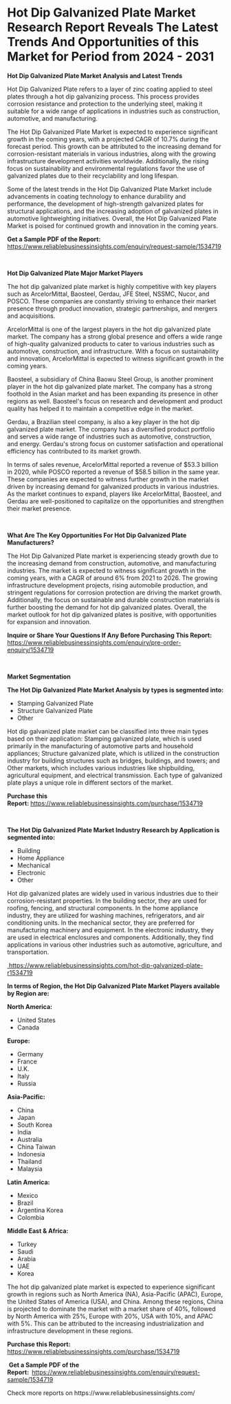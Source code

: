 <p><h1>Hot Dip Galvanized Plate Market Research Report Reveals The Latest Trends And Opportunities of this Market for Period from 2024 - 2031</h1></p><p><strong>Hot Dip Galvanized Plate Market Analysis and Latest Trends</strong></p>
<p><p>Hot Dip Galvanized Plate refers to a layer of zinc coating applied to steel plates through a hot dip galvanizing process. This process provides corrosion resistance and protection to the underlying steel, making it suitable for a wide range of applications in industries such as construction, automotive, and manufacturing.</p><p>The Hot Dip Galvanized Plate Market is expected to experience significant growth in the coming years, with a projected CAGR of 10.7% during the forecast period. This growth can be attributed to the increasing demand for corrosion-resistant materials in various industries, along with the growing infrastructure development activities worldwide. Additionally, the rising focus on sustainability and environmental regulations favor the use of galvanized plates due to their recyclability and long lifespan.</p><p>Some of the latest trends in the Hot Dip Galvanized Plate Market include advancements in coating technology to enhance durability and performance, the development of high-strength galvanized plates for structural applications, and the increasing adoption of galvanized plates in automotive lightweighting initiatives. Overall, the Hot Dip Galvanized Plate Market is poised for continued growth and innovation in the coming years.</p></p>
<p><strong>Get a Sample PDF of the Report:&nbsp;</strong> <a href="https://www.reliablebusinessinsights.com/enquiry/request-sample/1534719">https://www.reliablebusinessinsights.com/enquiry/request-sample/1534719</a></p>
<p>&nbsp;</p>
<p><strong>Hot Dip Galvanized Plate Major Market Players</strong></p>
<p><p>The hot dip galvanized plate market is highly competitive with key players such as ArcelorMittal, Baosteel, Gerdau, JFE Steel, NSSMC, Nucor, and POSCO. These companies are constantly striving to enhance their market presence through product innovation, strategic partnerships, and mergers and acquisitions.</p><p>ArcelorMittal is one of the largest players in the hot dip galvanized plate market. The company has a strong global presence and offers a wide range of high-quality galvanized products to cater to various industries such as automotive, construction, and infrastructure. With a focus on sustainability and innovation, ArcelorMittal is expected to witness significant growth in the coming years.</p><p>Baosteel, a subsidiary of China Baowu Steel Group, is another prominent player in the hot dip galvanized plate market. The company has a strong foothold in the Asian market and has been expanding its presence in other regions as well. Baosteel's focus on research and development and product quality has helped it to maintain a competitive edge in the market.</p><p>Gerdau, a Brazilian steel company, is also a key player in the hot dip galvanized plate market. The company has a diversified product portfolio and serves a wide range of industries such as automotive, construction, and energy. Gerdau's strong focus on customer satisfaction and operational efficiency has contributed to its market growth.</p><p>In terms of sales revenue, ArcelorMittal reported a revenue of $53.3 billion in 2020, while POSCO reported a revenue of $58.5 billion in the same year. These companies are expected to witness further growth in the market driven by increasing demand for galvanized products in various industries. As the market continues to expand, players like ArcelorMittal, Baosteel, and Gerdau are well-positioned to capitalize on the opportunities and strengthen their market presence.</p></p>
<p>&nbsp;</p>
<p><strong>What Are The Key Opportunities For Hot Dip Galvanized Plate Manufacturers?</strong></p>
<p><p>The Hot Dip Galvanized Plate market is experiencing steady growth due to the increasing demand from construction, automotive, and manufacturing industries. The market is expected to witness significant growth in the coming years, with a CAGR of around 6% from 2021 to 2026. The growing infrastructure development projects, rising automobile production, and stringent regulations for corrosion protection are driving the market growth. Additionally, the focus on sustainable and durable construction materials is further boosting the demand for hot dip galvanized plates. Overall, the market outlook for hot dip galvanized plates is positive, with opportunities for expansion and innovation.</p></p>
<p><strong>Inquire or Share Your Questions If Any Before Purchasing This Report:</strong> <a href="https://www.reliablebusinessinsights.com/enquiry/pre-order-enquiry/1534719">https://www.reliablebusinessinsights.com/enquiry/pre-order-enquiry/1534719</a></p>
<p>&nbsp;</p>
<p><strong>Market Segmentation</strong></p>
<p><strong>The Hot Dip Galvanized Plate Market Analysis by types is segmented into:</strong></p>
<p><ul><li>Stamping Galvanized Plate</li><li>Structure Galvanized Plate</li><li>Other</li></ul></p>
<p><p>Hot dip galvanized plate market can be classified into three main types based on their application: Stamping galvanized plate, which is used primarily in the manufacturing of automotive parts and household appliances; Structure galvanized plate, which is utilized in the construction industry for building structures such as bridges, buildings, and towers; and Other markets, which includes various industries like shipbuilding, agricultural equipment, and electrical transmission. Each type of galvanized plate plays a unique role in different sectors of the market.</p></p>
<p><strong>Purchase this Report:&nbsp;</strong><a href="https://www.reliablebusinessinsights.com/purchase/1534719">https://www.reliablebusinessinsights.com/purchase/1534719</a></p>
<p>&nbsp;</p>
<p><strong>The Hot Dip Galvanized Plate Market Industry Research by Application is segmented into:</strong></p>
<p><ul><li>Building</li><li>Home Appliance</li><li>Mechanical</li><li>Electronic</li><li>Other</li></ul></p>
<p><p>Hot dip galvanized plates are widely used in various industries due to their corrosion-resistant properties. In the building sector, they are used for roofing, fencing, and structural components. In the home appliance industry, they are utilized for washing machines, refrigerators, and air conditioning units. In the mechanical sector, they are preferred for manufacturing machinery and equipment. In the electronic industry, they are used in electrical enclosures and components. Additionally, they find applications in various other industries such as automotive, agriculture, and transportation.</p></p>
<p><a href="https://www.reliablebusinessinsights.com/hot-dip-galvanized-plate-r1534719">&nbsp;https://www.reliablebusinessinsights.com/hot-dip-galvanized-plate-r1534719</a></p>
<p><strong>In terms of Region, the Hot Dip Galvanized Plate Market Players available by Region are:</strong></p>
<p>
    <p> <strong> North America: </strong>
        <ul>
            <li>United States</li>
            <li>Canada</li>
        </ul>
        </p> 
    <p> <strong> Europe: </strong>
        <ul>
            <li>Germany</li>
            <li>France</li>
            <li>U.K.</li>
            <li>Italy</li>
            <li>Russia</li>
        </ul>
        </p> 
    <p> <strong> Asia-Pacific: </strong>
        <ul>
            <li>China</li>
            <li>Japan</li>
            <li>South Korea</li>
            <li>India</li>
            <li>Australia</li>
            <li>China Taiwan</li>
            <li>Indonesia</li>
            <li>Thailand</li>
            <li>Malaysia</li>
        </ul>
        </p> 
    <p> <strong> Latin America: </strong>
        <ul>
            <li>Mexico</li>
            <li>Brazil</li>
            <li>Argentina Korea</li>
            <li>Colombia</li>
        </ul>
        </p> 
    <p> <strong> Middle East & Africa: </strong>
        <ul>
            <li>Turkey</li>
            <li>Saudi</li>
            <li>Arabia</li>
            <li>UAE</li>
            <li>Korea</li>
        </ul>
    </p>
    </p>
<p><p>The hot dip galvanized plate market is expected to experience significant growth in regions such as North America (NA), Asia-Pacific (APAC), Europe, the United States of America (USA), and China. Among these regions, China is projected to dominate the market with a market share of 40%, followed by North America with 25%, Europe with 20%, USA with 10%, and APAC with 5%. This can be attributed to the increasing industrialization and infrastructure development in these regions.</p></p>
<p><strong>Purchase this Report: </strong><a href="https://www.reliablebusinessinsights.com/purchase/1534719">https://www.reliablebusinessinsights.com/purchase/1534719</a></p>
<p>&nbsp;<strong>Get a Sample PDF of the Report:&nbsp;&nbsp;</strong><a href="https://www.reliablebusinessinsights.com/enquiry/request-sample/1534719">https://www.reliablebusinessinsights.com/enquiry/request-sample/1534719</a></p>
<p><strong></strong></p>
<p>Check more reports on https://www.reliablebusinessinsights.com/</p>